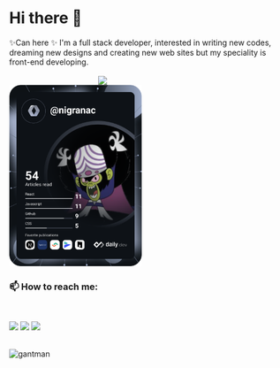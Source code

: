 # Hi there 👋


<!-- <img src="https://github.com/nigranac/Nigranac/blob/main/react-native.gif" alt="react-native" width="100" height="100" align="right"> -->



 ✨Can here ✨ I'm a full stack developer, interested in writing new codes,
 dreaming new designs and creating new web sites but 
 my speciality is front-end developing. 
</br>
</br>
<img src="https://github-readme-stats.vercel.app/api?username=nigranac&show_icons=true&theme=tokyonight" align="right"  width="68%">
<a align="left" href="https://app.daily.dev/nigranac"><img src="https://github.com/nigranac/Nigranac/blob/main/devcard.svg" width="240" alt="Can's Dev Card"/></a>






### 📫 How to reach me:
</br>

[<img src="https://cdn2.iconfinder.com/data/icons/colorful-guache-social-media-logos-1/159/social-media_gmail-64.png"/>](mailto:can.argin.16@gmail.com)
[<img target="_blank" src="https://cdn2.iconfinder.com/data/icons/social-micon/512/medium-64.png"/>](https://can16.medium.com/)
[<img target="_blank" src="https://cdn4.iconfinder.com/data/icons/colorful-guache-social-media-logos-1/159/social-media_linkedin-64.png"/>](https://www.linkedin.com/in/can-argin/)
</br>
</br>
 <p align="left"> <img src="https://komarev.com/ghpvc/?username=nigranac&color=yellowgreen&style=flat-square" alt="gantman" width=120px /> </p>
<!-- <div>
 <a href="https://www.linkedin.com/in/can-argin-9b50221a7/" target="_blank">
    <img src="https://img.shields.io/badge/%20-linkedin-0072b1" alt="https://www.linkedin.com/in/can-argin-9b50221a7/" width=80px>
</a>
 <a href="mailto:can.argin.16@gmail.com" target="_blank">
    <img src="https://img.shields.io/badge/%20-gmail-B23121" alt="mailto:can.argin.16@gmail.com"  width=62x>
</a>
 <a href="https://can16.medium.com/" target="_blank">
    <img src="https://img.shields.io/badge/%20-medium-black" alt="https://can16.medium.com/" width=87px>
</a>
 </div> -->
</br>


<!-- [![Top Langs](https://github-readme-stats.vercel.app/api/top-langs/?username=nigranac&layout=compact)](https://github.com/anuraghazra/github-readme-stats) -->

<!--
**nigranac/Nigranac** is a ✨ _special_ ✨ repository because its `README.md` (this file) appears on your GitHub profile.


- 🔭 I’m currently working on ...
- 🌱 I’m currently learning ...
- 👯 I’m looking to collaborate on ...
- 🤔 I’m looking for help with ...
- 💬 Ask me about ...
- 📫 How to reach me: ...
- 😄 Pronouns: ...
- ⚡ Fun fact: ...
-->
